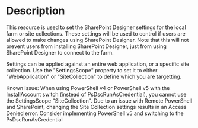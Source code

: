 # Description

This resource is used to set the SharePoint Designer settings for the local
farm or site collections. These settings will be used to control if users are
allowed to make changes using SharePoint Designer. Note that this will not
prevent users from installing SharePoint Designer, just from using SharePoint
Designer to connect to the farm.

Settings can be applied against an entire web application, or a specific site
collection. Use the "SettingsScope" property to set it to either
"WebApplication" or "SiteCollection" to define which you are targetting.

Known issue:
When using PowerShell v4 or PowerShell v5 with the InstallAccount switch
(instead of PsDscRunAsCredential), you cannot use the SettingsScope
"SiteCollection". Due to an issue with Remote PowerShell and SharePoint,
changing the Site Collection settings results in an Access Denied error.
Consider implementing PowerShell v5 and switching to the PsDscRunAsCredential
